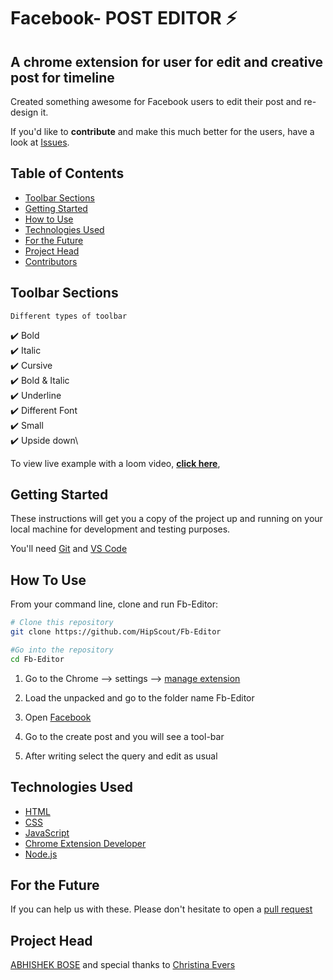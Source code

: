 # Facebook- POST EDITOR ⚡️

## A chrome extension for user for edit and creative post for timeline

<p align="center">


</p>

Created something awesome for Facebook users to edit their post and re-design it.

If you'd like to **contribute** and make this much better for the users, have a look at [Issues](https://github.com/HipScout/Fb-Editor/issues).

## Table of Contents
- [Toolbar Sections](#sections)
- [Getting Started](#getting-started)
- [How to Use](#how-to-use)
- [Technologies Used](#technologies-used)
- [For the Future](#for-the-future)
- [Project Head](#project-head)
- [Contributors](#project-maintainers)

## Toolbar Sections
    Different types of toolbar
✔️ Bold\
✔️ Italic\
✔️ Cursive\
✔️ Bold & Italic\
✔️ Underline\
✔️ Different Font\
✔️ Small\
✔️ Upside down\

To view live example with a loom video, **[click here](https://www.loom.com/share/481cbb5914b4402783fc0ae8d16b7191)**,


## Getting Started

These  instructions will get you a copy of the project up and running on your local machine for development and testing purposes.

You'll need [Git](https://git-scm.com) and [VS Code](https://code.visualstudio.com/download/) 

## How To Use 

From your command line, clone and run Fb-Editor:

```bash
# Clone this repository
git clone https://github.com/HipScout/Fb-Editor

#Go into the repository
cd Fb-Editor
```

1. Go to the Chrome --> settings --> [manage extension](chrome://extensions/)

2. Load the unpacked and go to the folder name Fb-Editor

3. Open [Facebook](https://www.facebook.com/)

4. Go to the create post and you will see a tool-bar 

5. After writing select the query and edit as usual

## Technologies Used 

- [HTML](https://www.w3schools.com/html/)
- [CSS](https://www.w3schools.com/css/)
- [JavaScript](https://www.w3schools.com/js/DEFAULT.asp)
- [Chrome Extension Developer](https://developer.chrome.com/)
- [Node.js](https://nodejs.org/en/)

## For the Future
If you can help us with these. Please don't hesitate to open a [pull request](https://github.com/HipScout/Fb-Editor/pulls)

## Project Head


 [ABHISHEK BOSE](https://www.linkedin.com/in/abhisek-bose/)
 and special thanks to 
 [Christina Evers](https://www.linkedin.com/in/chris-evers-06478a183/)
   

